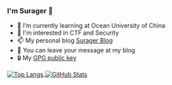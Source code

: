 ### I'm Surager 👋

- 🌱 I’m currently learning at Ocean University of China
- 🤔 I'm interested in CTF and Security
- 📫 My personal blog [Surager Blog](https://surager.pub/)
- 💬 You can leave your message at my blog
- 🔒 My [GPG public key](https://github.com/surager.gpg)

<!--
**Surager/Surager** is a ✨ _special_ ✨ repository because its `README.md` (this file) appears on your GitHub profile.

Here are some ideas to get you started:

- 🔭 I’m currently working on ...
- 🌱 I’m currently learning ...
- 👯 I’m looking to collaborate on ...
- 🤔 I’m looking for help with ...
- 💬 Ask me about ...
- 📫 How to reach me: ...
- 😄 Pronouns: ...
- ⚡ Fun fact: ...
-->

<a href="https://github.com/surager">
  <img align="center" alt="Top Langs" src="https://github-readme-stats.vercel.app/api/top-langs/?username=surager&layout=compact" />
</a>
<a href="https://github.com/surager">
  <img align="center" alt="GitHub Stats" src="https://github-readme-stats.vercel.app/api?username=surager&show_icons=true&include_all_commits=true" />
</a>


